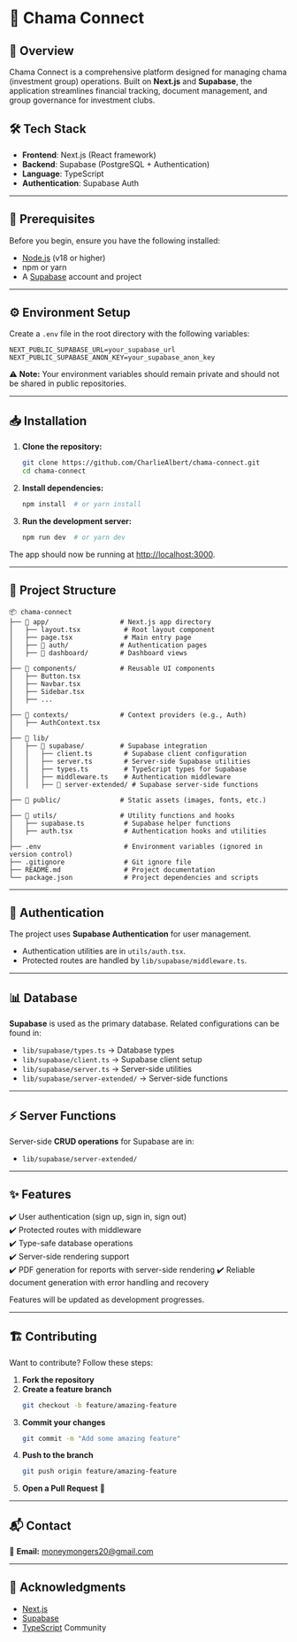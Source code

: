 # 🧾 Chama Connect

## 🚀 Overview

Chama Connect is a comprehensive platform designed for managing chama (investment group) operations. Built on **Next.js** and **Supabase**, the application streamlines financial tracking, document management, and group governance for investment clubs.

## 🛠 Tech Stack

- **Frontend**: Next.js (React framework)
- **Backend**: Supabase (PostgreSQL + Authentication)
- **Language**: TypeScript
- **Authentication**: Supabase Auth

---

## 📌 Prerequisites

Before you begin, ensure you have the following installed:

- [Node.js](https://nodejs.org/) (v18 or higher)
- npm or yarn
- A [Supabase](https://supabase.com/) account and project

---

## ⚙️ Environment Setup

Create a `.env` file in the root directory with the following variables:

```env
NEXT_PUBLIC_SUPABASE_URL=your_supabase_url
NEXT_PUBLIC_SUPABASE_ANON_KEY=your_supabase_anon_key
```

⚠️ **Note:** Your environment variables should remain private and should not be shared in public repositories.

---

## 📥 Installation

1. **Clone the repository:**

   ```bash
   git clone https://github.com/CharlieAlbert/chama-connect.git
   cd chama-connect
   ```

2. **Install dependencies:**

   ```bash
   npm install  # or yarn install
   ```

3. **Run the development server:**
   ```bash
   npm run dev  # or yarn dev
   ```

The app should now be running at [http://localhost:3000](http://localhost:3000).

---

## 📂 Project Structure

```
📦 chama-connect
├── 📂 app/                  # Next.js app directory
│   ├── layout.tsx           # Root layout component
│   ├── page.tsx             # Main entry page
│   ├── 📂 auth/             # Authentication pages
│   ├── 📂 dashboard/        # Dashboard views
│
├── 📂 components/           # Reusable UI components
│   ├── Button.tsx
│   ├── Navbar.tsx
│   ├── Sidebar.tsx
│   ├── ...
│
├── 📂 contexts/             # Context providers (e.g., Auth)
│   ├── AuthContext.tsx
│
├── 📂 lib/
│   ├── 📂 supabase/         # Supabase integration
│   │   ├── client.ts        # Supabase client configuration
│   │   ├── server.ts        # Server-side Supabase utilities
│   │   ├── types.ts         # TypeScript types for Supabase
│   │   ├── middleware.ts    # Authentication middleware
│   │   ├── 📂 server-extended/ # Supabase server-side functions
│
├── 📂 public/               # Static assets (images, fonts, etc.)
│
├── 📂 utils/                # Utility functions and hooks
│   ├── supabase.ts          # Supabase helper functions
│   ├── auth.tsx             # Authentication hooks and utilities
│
├── .env                     # Environment variables (ignored in version control)
├── .gitignore               # Git ignore file
├── README.md                # Project documentation
└── package.json             # Project dependencies and scripts
```

---

## 🔐 Authentication

The project uses **Supabase Authentication** for user management.

- Authentication utilities are in `utils/auth.tsx`.
- Protected routes are handled by `lib/supabase/middleware.ts`.

---

## 📊 Database

**Supabase** is used as the primary database. Related configurations can be found in:

- `lib/supabase/types.ts` → Database types
- `lib/supabase/client.ts` → Supabase client setup
- `lib/supabase/server.ts` → Server-side utilities
- `lib/supabase/server-extended/` → Server-side functions

---

## ⚡ Server Functions

Server-side **CRUD operations** for Supabase are in:

- `lib/supabase/server-extended/`

---

## ✨ Features

✔️ User authentication (sign up, sign in, sign out)  
✔️ Protected routes with middleware  
✔️ Type-safe database operations  
✔️ Server-side rendering support  
✔️ PDF generation for reports with server-side rendering
✔️ Reliable document generation with error handling and recovery

Features will be updated as development progresses.

---

## 🏗️ Contributing

Want to contribute? Follow these steps:

1. **Fork the repository**
2. **Create a feature branch**
   ```bash
   git checkout -b feature/amazing-feature
   ```
3. **Commit your changes**
   ```bash
   git commit -m "Add some amazing feature"
   ```
4. **Push to the branch**
   ```bash
   git push origin feature/amazing-feature
   ```
5. **Open a Pull Request** 🚀

---

## 📬 Contact

📧 **Email:** [moneymongers20@gmail.com](mailto:moneymongers20@gmail.com)

---

## 🙌 Acknowledgments

- [Next.js](https://nextjs.org/)
- [Supabase](https://supabase.com/)
- [TypeScript](https://www.typescriptlang.org/) Community
